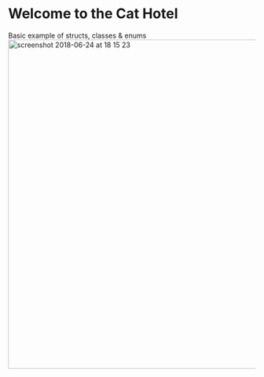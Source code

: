 # Welcome to the Cat Hotel 
Basic example of structs, classes &amp; enums
<img width="669" alt="screenshot 2018-06-24 at 18 15 23" src="https://user-images.githubusercontent.com/12765774/41820998-9a0ed0a4-77da-11e8-83d3-3e4c98a97a38.png">
